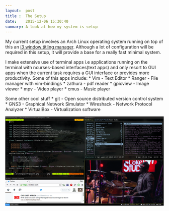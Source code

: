 ```yaml
---
layout:  post
title :  The Setup
date:    2015-12-06 15:30:40
summary: A look at how my system is setup
---
```


My current setup involves an Arch Linux operating system running on top of this an [i3 window titling manager](i3wm.org). Although a lot of configuration will be required in this setup, it will provide a base for a really fast minimal system.

I make extensive use of terminal apps i.e applications running on the terminal with ncurses-based interfaces(text apps) and only resort to GUI apps when the current task requires a GUI interface or provides more productivity. Some of this apps include:
          * Vim - Text Editor
          * Ranger - File manager with vim-bindings
          * zathura - pdf reader
          * gpicview - Image viewer
          * mpv - Video player
          * cmus - Music player

Some other cool stuff
          * git - Open source distributed version control system
          * GNS3 - Graphical Network Simulator
          * Wireshack - Network Protocol Analyzer
          * VirtualBox - Virtualization software

![Screenshot](images/screen.png)
